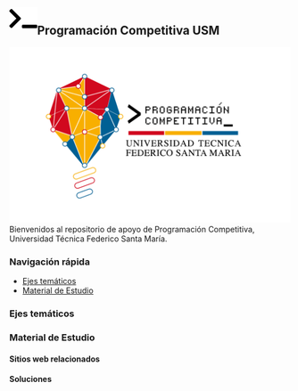 <img align="left" width="50" height="40" src="./misc/solid_terminal.png" alt="Icono terminal">

## Programación Competitiva USM

![Logo ProgCompt UTFSM](./misc/utfsm_cp.png)
Bienvenidos al repositorio de apoyo de Programación Competitiva, Universidad Técnica Federico Santa María.

### Navigación rápida
  * [Ejes temáticos](#ejes-tem-ticos)
  * [Material de Estudio](#material-de-estudio)

### Ejes temáticos


### Material de Estudio
#### Sitios web relacionados


#### Soluciones


